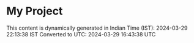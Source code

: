 # My Project

This content is dynamically generated in Indian Time (IST): 2024-03-29 22:13:38 IST
Converted to UTC: 2024-03-29 16:43:38 UTC
